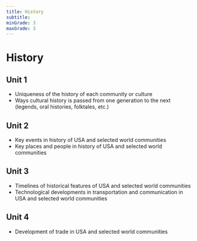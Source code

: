 ```yaml
---
title: History
subtitle: 
minGrade: 3
maxGrade: 3
---
```

# History


## Unit 1
* Uniqueness of the history of each community or culture
* Ways cultural history is passed from one generation to the next (legends, oral histories, folktales, etc.)

## Unit 2
* Key events in history of USA and selected world communities
* Key places and people in history of USA and selected world communities

## Unit 3
* Timelines of historical features of USA and selected world communities
* Technological developments in transportation and communication in USA and selected world communities

## Unit 4
* Development of trade in USA and selected world communities